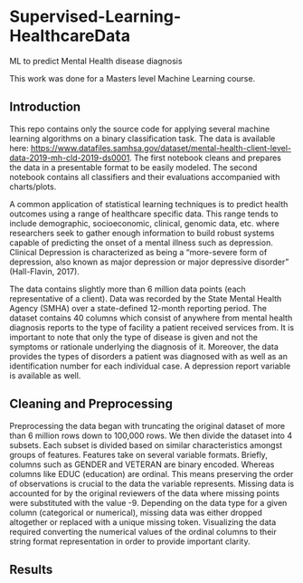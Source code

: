 # Supervised-Learning-HealthcareData
ML to predict Mental Health disease diagnosis 

This work was done for a Masters level Machine Learning course. 

## Introduction
This repo contains only the source code for applying several machine learning algorithms on a binary classification task. The data is available here: https://www.datafiles.samhsa.gov/dataset/mental-health-client-level-data-2019-mh-cld-2019-ds0001. The first notebook cleans and prepares the data in a presentable format to be easily modeled. The second notebook contains all classifiers and their evaluations accompanied with charts/plots.


A common application of statistical learning techniques is to predict health outcomes using a range of healthcare specific data. This range tends to include demographic, socioeconomic, clinical, genomic data, etc. where researchers seek to gather enough information to build robust systems capable of predicting the onset of a mental illness such as depression. Clinical Depression is characterized as being a “more-severe form of depression, also known as major depression or major depressive disorder” (Hall-Flavin, 2017).

The data contains slightly more than 6 million data points (each representative of a client). Data was recorded by the State Mental Health Agency (SMHA) over a state-defined 12-month reporting period. The dataset contains 40 columns which consist of anywhere from mental health diagnosis reports to the type of facility a patient received services from. It is important to note that only the type of disease is given and not the symptoms or rationale underlying the diagnosis of it. Moreover, the data provides the types of disorders a patient was diagnosed with as well as an identification number for each individual case. A depression report variable is available as well.

## Cleaning and Preprocessing
Preprocessing the data began with truncating the original dataset of more than 6 million rows down to 100,000 rows. We then divide the dataset into 4 subsets. Each subset is divided based on similar characteristics amongst groups of features. Features take on several variable formats. Briefly, columns such as GENDER and VETERAN are binary encoded. Whereas columns like EDUC (education) are ordinal. This means preserving the order of observations is crucial to the data the variable represents. Missing data is accounted for by the original reviewers of the data where missing points were substituted with the value -9. Depending on the data type for a given column (categorical or numerical), missing data was either dropped altogether or replaced with a unique missing token. Visualizing the data required converting the numerical values of the ordinal columns to their string format representation in order to provide important clarity. 

## Results
